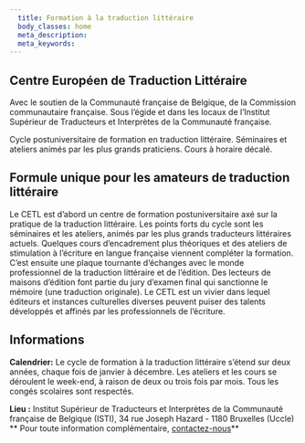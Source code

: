 ```yaml
---
  title: Formation à la traduction littéraire
  body_classes: home
  meta_description:
  meta_keywords:
---
```


## Centre Européen de Traduction Littéraire


Avec le soutien de la Communauté française de Belgique, de la Commission communautaire française. Sous l’égide et dans les locaux de l’Institut Supérieur de Traducteurs et Interprètes de la Communauté française.

Cycle postuniversitaire de formation en traduction littéraire.
Séminaires et ateliers animés par les plus grands praticiens. Cours à horaire décalé.


## Formule unique pour les amateurs de traduction littéraire


Le CETL est d’abord un centre de formation postuniversitaire axé sur la pratique de la traduction littéraire. Les points forts du cycle sont les séminaires et les ateliers, animés par les plus grands traducteurs littéraires actuels. Quelques cours d’encadrement plus théoriques et des ateliers de stimulation à l’écriture en langue française viennent compléter la formation.
C’est ensuite une plaque tournante d’échanges avec le monde professionnel de la traduction littéraire et de l’édition. Des lecteurs de maisons d’édition font partie du jury d’examen final qui sanctionne le mémoire (une traduction originale). Le CETL est un vivier dans lequel éditeurs et instances culturelles diverses peuvent puiser des talents développés et affinés par les professionnels de l’écriture.


## Informations


**Calendrier:** Le cycle de formation à la traduction littéraire s’étend sur deux années, chaque fois de janvier à décembre. Les ateliers et les cours se déroulent le week-end, à raison de deux ou trois fois par mois. Tous les congés scolaires sont respectés.

**Lieu :** Institut Supérieur de Traducteurs et Interprètes de la Communauté française de Belgique (ISTI), 34 rue Joseph Hazard - 1180 Bruxelles (Uccle)
** Pour toute information complémentaire, [contactez-nous](http://www.traduction-litteraire.com/contact)**
